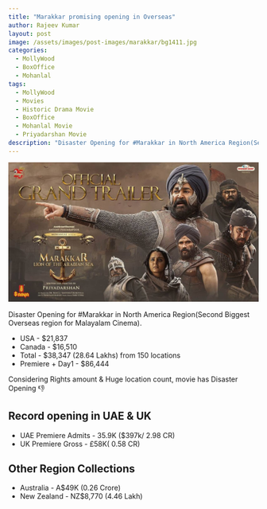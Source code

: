 ```yaml
---
title: "Marakkar promising opening in Overseas"
author: Rajeev Kumar
layout: post
image: /assets/images/post-images/marakkar/bg1411.jpg
categories:
  - MollyWood
  - BoxOffice
  - Mohanlal
tags:
  - MollyWood
  - Movies
  - Historic Drama Movie
  - BoxOffice
  - Mohanlal Movie
  - Priyadarshan Movie
description: "Disaster Opening for #Marakkar in North America Region(Second Biggest Overseas region for Malayalam Cinema). See the collection around the globe"
---
```


![Marakkar arabi kadalinte simham featured image](/assets/images/post-images/marakkar/bg1411.jpg)

Disaster Opening for #Marakkar in North America Region(Second Biggest Overseas region for Malayalam Cinema). 

- USA - $21,837
- Canada - $16,510
- Total - $38,347 (28.64 Lakhs) from 150 locations
- Premiere + Day1 - $86,444

Considering Rights amount & Huge location count, movie has Disaster Opening 👎

## Record opening in UAE & UK

- UAE Premiere Admits - 35.9K ($397k/ 2.98 CR)
- UK Premiere Gross - £58K( 0.58 CR)

## Other Region Collections

- Australia - A$49K (0.26 Crore)
- New Zealand - NZ$8,770 (4.46 Lakh)
